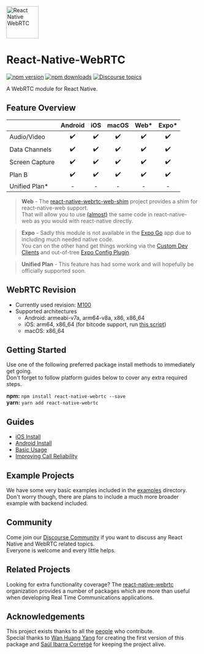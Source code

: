 [<img src="https://avatars.githubusercontent.com/u/42463376" alt="React Native WebRTC" style="height: 6em;" />](https://github.com/react-native-webrtc/react-native-webrtc)

# React-Native-WebRTC

[![npm version](https://img.shields.io/npm/v/react-native-webrtc)](https://www.npmjs.com/package/react-native-webrtc)
[![npm downloads](https://img.shields.io/npm/dm/react-native-webrtc)](https://www.npmjs.com/package/react-native-webrtc)
[![Discourse topics](https://img.shields.io/discourse/topics?server=https%3A%2F%2Freact-native-webrtc.discourse.group%2F)](https://react-native-webrtc.discourse.group/)

A WebRTC module for React Native.

## Feature Overview

|  | Android | iOS | macOS | Web* | Expo* |
| :------------- | :-------------: | :-------------: | :-------------: | :-------------: | :-------------: |
| Audio/Video | :heavy_check_mark: | :heavy_check_mark: | :heavy_check_mark: | :heavy_check_mark: | :heavy_check_mark: |
| Data Channels | :heavy_check_mark: | :heavy_check_mark: | :heavy_check_mark: | :heavy_check_mark: | :heavy_check_mark: |
| Screen Capture | :heavy_check_mark: | :heavy_check_mark: | :heavy_check_mark: | :heavy_check_mark: | :heavy_check_mark: |
| Plan B | :heavy_check_mark: | :heavy_check_mark: | :heavy_check_mark: | :heavy_check_mark: | :heavy_check_mark: |
| Unified Plan* | - | - | - | - | - |

> **Web** - The [react-native-webrtc-web-shim](https://github.com/react-native-webrtc/react-native-webrtc-web-shim) project provides a shim for react-native-web support.  
That will allow you to use [(almost)](https://github.com/react-native-webrtc/react-native-webrtc-web-shim/tree/main#setup) the same code in react-native-web as you would with react-native directly.

> **Expo** - Sadly this module is not available in the [Expo Go](https://expo.dev/client) app due to including much needed native code.  
You can on the other hand get things working via the [Custom Dev Clients](https://docs.expo.dev/development/getting-started/) and out-of-tree [Expo Config Plugin](https://github.com/expo/config-plugins/tree/master/packages/react-native-webrtc).  

> **Unified Plan** - This feature has had some work and will hopefully be officially supported soon.

## WebRTC Revision

* Currently used revision: [M100](https://github.com/jitsi/webrtc/releases/tag/v100.0.0)
* Supported architectures
  * Android: armeabi-v7a, arm64-v8a, x86, x86_64
  * iOS: arm64, x86_64 (for bitcode support, run [this script](./tools/downloadBitcode.sh))
  * macOS: x86_64

## Getting Started

Use one of the following preferred package install methods to immediately get going.  
Don't forget to follow platform guides below to cover any extra required steps.  

**npm:** `npm install react-native-webrtc --save`  
**yarn:** `yarn add react-native-webrtc`  

## Guides

- [iOS Install](./Documentation/iOSInstallation.md)
- [Android Install](./Documentation/AndroidInstallation.md)
- [Basic Usage](./Documentation/BasicUsage.md)
- [Improving Call Reliability](./Documentation/ImprovingCallReliability.md)

## Example Projects

We have some very basic examples included in the [examples](./examples) directory.  
Don't worry though, there are plans to include a much more broader example with backend included.

## Community

Come join our [Discourse Community](https://react-native-webrtc.discourse.group/) if you want to discuss any React Native and WebRTC related topics.  
Everyone is welcome and every little helps.

## Related Projects

Looking for extra functionality coverage? The [react-native-webrtc](https://github.com/react-native-webrtc) organization provides a number of packages which are more than useful when developing Real Time Communications applications.

## Acknowledgements

This project exists thanks to all the [people](https://github.com/react-native-webrtc/react-native-webrtc/graphs/contributors) who contribute.  
Special thanks to [Wan Huang Yang](https://github.com/oney/) for creating the first version of this package and [Saúl Ibarra Corretgé](https://github.com/saghul) for keeping the project alive.